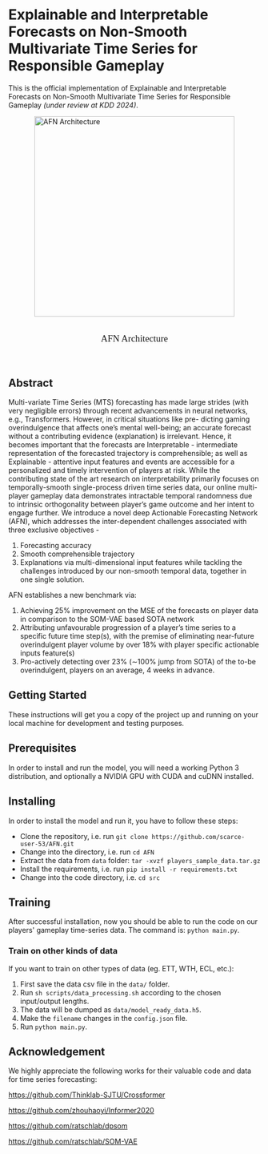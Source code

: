 # Explainable and Interpretable Forecasts on Non-Smooth Multivariate Time Series for Responsible Gameplay

This is the official implementation of Explainable and Interpretable Forecasts on Non-Smooth Multivariate Time Series for Responsible Gameplay  _(under review at KDD 2024)_.

<img 
    src="img\AFN_architecture.png" 
    alt="AFN Architecture" 
    style="height:400; margin-left:auto; margin-right:auto; display:block" 
/>
<div style="display:table; margin-left:auto; margin-right:auto"><p style="font-size:14pt; font-family:Verdana">AFN Architecture</p></div>
  
<br>

## Abstract
Multi-variate Time Series (MTS) forecasting has made large strides (with very negligible errors) through recent advancements in neural networks, e.g., Transformers. However, in critical situations like pre- dicting gaming overindulgence that affects one’s mental well-being; an accurate forecast without a contributing evidence (explanation) is irrelevant. Hence, it becomes important that the forecasts are Interpretable - intermediate representation of the forecasted trajectory is comprehensible; as well as Explainable - attentive input features and events are accessible for a personalized and timely intervention of players at risk. While the contributing state of the art research on interpretability primarily focuses on temporally-smooth single-process driven time series data, our online multi-player gameplay data demonstrates intractable temporal randomness due to intrinsic orthogonality between player’s game outcome and her intent to engage further. We introduce a novel deep Actionable Forecasting Network (AFN), which addresses the inter-dependent challenges associated with three exclusive objectives -   
1. Forecasting accuracy
2. Smooth comprehensible trajectory
3. Explanations via multi-dimensional input features while tackling the challenges introduced by our non-smooth temporal data, together in one single solution.   

AFN establishes a new benchmark via:  
1. Achieving 25% improvement on the MSE of the forecasts on player data in comparison to the SOM-VAE based SOTA network
2. Attributing unfavourable progression of a player’s time series to a specific future time step(s), with the premise of eliminating near-future overindulgent player volume by over 18% with player specific actionable inputs feature(s)
3. Pro-actively detecting over 23% (∼100% jump from SOTA) of the to-be overindulgent, players on an average, 4 weeks in advance.


## Getting Started

These instructions will get you a copy of the project up and running on your local machine for development and testing purposes.

## Prerequisites

In order to install and run the model, you will need a working Python 3 distribution, and optionally a NVIDIA GPU with CUDA and cuDNN installed.

## Installing

In order to install the model and run it, you have to follow these steps:

* Clone the repository, i.e. run `git clone https://github.com/scarce-user-53/AFN.git`
* Change into the directory, i.e. run `cd AFN`
* Extract the data from `data` folder: `tar -xvzf players_sample_data.tar.gz`
* Install the requirements, i.e. run `pip install -r requirements.txt`
* Change into the code directory, i.e. `cd src`

## Training
After successful installation, now you should be able to run the code on our players' gameplay time-series data. The command is: `python main.py`. 


### Train on other kinds of data 

If you want to train on other types of data (eg. ETT, WTH, ECL, etc.):  
1. First save the data csv file in the `data/` folder.  
2. Run `sh scripts/data_processing.sh` according to the chosen input/output lengths.  
3. The data will be dumped as `data/model_ready_data.h5`.  
4. Make the `filename` changes in the `config.json` file.  
5. Run `python main.py`.


## Acknowledgement
We highly appreciate the following works for their valuable code and data for time series forecasting:

https://github.com/Thinklab-SJTU/Crossformer

https://github.com/zhouhaoyi/Informer2020

https://github.com/ratschlab/dpsom

https://github.com/ratschlab/SOM-VAE